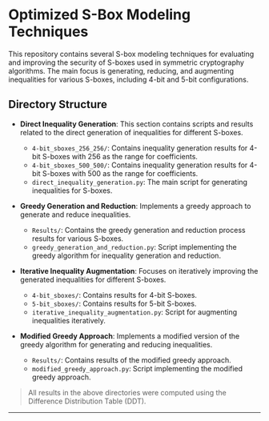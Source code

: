 # Optimized S-Box Modeling Techniques 

This repository contains several S-box modeling techniques for evaluating and improving the security of S-boxes used in symmetric cryptography algorithms. The main focus is generating, reducing, and augmenting inequalities for various S-boxes, including 4-bit and 5-bit configurations.

## Directory Structure

- **Direct Inequality Generation**: This section contains scripts and results related to the direct generation of inequalities for different S-boxes.
  - `4-bit_sboxes_256_256/`: Contains inequality generation results for 4-bit S-boxes with 256 as the range for coefficients.
  - `4-bit_sboxes_500_500/`: Contains inequality generation results for 4-bit S-boxes with 500 as the range for coefficients.
  - `direct_inequality_generation.py`: The main script for generating inequalities for S-boxes.

- **Greedy Generation and Reduction**: Implements a greedy approach to generate and reduce inequalities.
  - `Results/`: Contains the greedy generation and reduction process results for various S-boxes.
  - `greedy_generation_and_reduction.py`: Script implementing the greedy algorithm for inequality generation and reduction.

- **Iterative Inequality Augmentation**: Focuses on iteratively improving the generated inequalities for different S-boxes.
  - `4-bit_sboxes/`: Contains results for 4-bit S-boxes.
  - `5-bit_sboxes/`: Contains results for 5-bit S-boxes.
  - `iterative_inequality_augmentation.py`: Script for augmenting inequalities iteratively.

- **Modified Greedy Approach**: Implements a modified version of the greedy algorithm for generating and reducing inequalities.
  - `Results/`: Contains results of the modified greedy approach.
  - `modified_greedy_approach.py`: Script implementing the modified greedy approach.

> All results in the above directories were computed using the Difference Distribution Table (DDT).

---
<!-- 
- **SBOXES**: Contains JSON files for different S-boxes.
  - `4_bit_sboxes.json`: List of 4-bit S-boxes.
  - `5_bit_sboxes.json`: List of 5-bit S-boxes.

### Additional Cryptanalysis Metrics
These directories contain results based on different S-box analysis metrics:

- **BCT**: Uses the Boomerang Connectivity Table.
- **DPT**: Uses the Division Property Table.
- **LAT**: Uses the Linear Approximation Table.

Each directory includes outputs from all three modeling techniques:
- Direct Inequality Generation
- Iterative Inequality Augmentation
- Modified Greedy Approach -->
